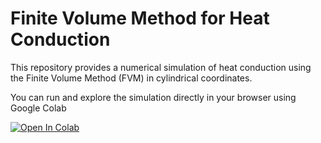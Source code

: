 # Finite Volume Method for Heat Conduction

This repository provides a numerical simulation of heat conduction using the Finite Volume Method (FVM) in cylindrical coordinates.

You can run and explore the simulation directly in your browser using Google Colab

[![Open In Colab](https://colab.research.google.com/assets/colab-badge.svg)](https://colab.research.google.com/drive/1_zzyBMPaJYABPt30AQEw2rk0BHjbkjUP?usp=sharing)
